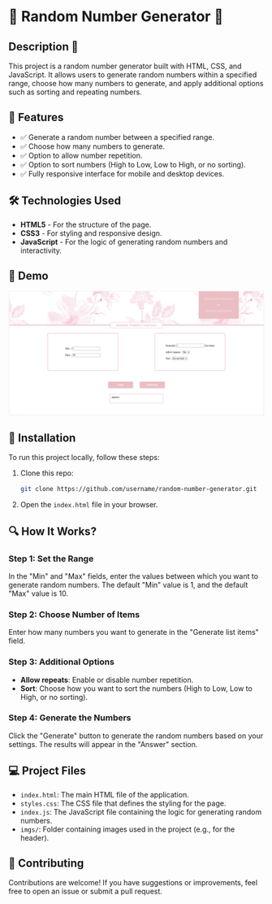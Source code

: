 # 🎲 Random Number Generator 🎲

## Description 📜
This project is a random number generator built with HTML, CSS, and JavaScript. It allows users to generate random numbers within a specified range, choose how many numbers to generate, and apply additional options such as sorting and repeating numbers.

## 🚀 Features
- ✅ Generate a random number between a specified range.
- ✅ Choose how many numbers to generate.
- ✅ Option to allow number repetition.
- ✅ Option to sort numbers (High to Low, Low to High, or no sorting).
- ✅ Fully responsive interface for mobile and desktop devices.

## 🛠 Technologies Used
- **HTML5** - For the structure of the page.
- **CSS3** - For styling and responsive design.
- **JavaScript** - For the logic of generating random numbers and interactivity.

## 📸 Demo
![Random Number Generator Screenshot](./imgs/projectDemo.png)

## 🔧 Installation
To run this project locally, follow these steps:

1. Clone this repo:
    ```bash
    git clone https://github.com/username/random-number-generator.git
    ```

2. Open the `index.html` file in your browser.

## 🔍 How It Works?

### Step 1: Set the Range
In the "Min" and "Max" fields, enter the values between which you want to generate random numbers. The default "Min" value is 1, and the default "Max" value is 10.

### Step 2: Choose Number of Items
Enter how many numbers you want to generate in the "Generate list items" field.

### Step 3: Additional Options
- **Allow repeats**: Enable or disable number repetition.
- **Sort**: Choose how you want to sort the numbers (High to Low, Low to High, or no sorting).

### Step 4: Generate the Numbers
Click the "Generate" button to generate the random numbers based on your settings. The results will appear in the "Answer" section.

## 💻 Project Files

- `index.html`: The main HTML file of the application.
- `styles.css`: The CSS file that defines the styling for the page.
- `index.js`: The JavaScript file containing the logic for generating random numbers.
- `imgs/`: Folder containing images used in the project (e.g., for the header).

## 🌱 Contributing
Contributions are welcome! If you have suggestions or improvements, feel free to open an issue or submit a pull request.




